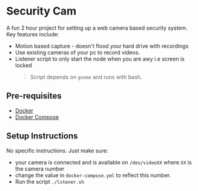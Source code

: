 # Security Cam
A fun 2 hour project for setting up a web camera based security system. Key features include:
* Motion based capture - doesn't flood your hard drive with recordings
* Use existing cameras of your pc to record videos.
* Listener script to only start the node when you are awy i.e screen is locked
   > Script depends on `gnome` and runs with bash.

## Pre-requisites
* [Docker](https://docs.docker.com/engine/install/ubuntu/)
* [Docker Compose](https://docs.docker.com/compose/install/)


## Setup Instructions
No specific instructions. Just make sure:
* your camera is connected and is available on `/dev/videoXX` where `XX` is the camera number
* change the value in `docker-compose.yml` to reflect this number.
* Run the script `./lstener.sh`